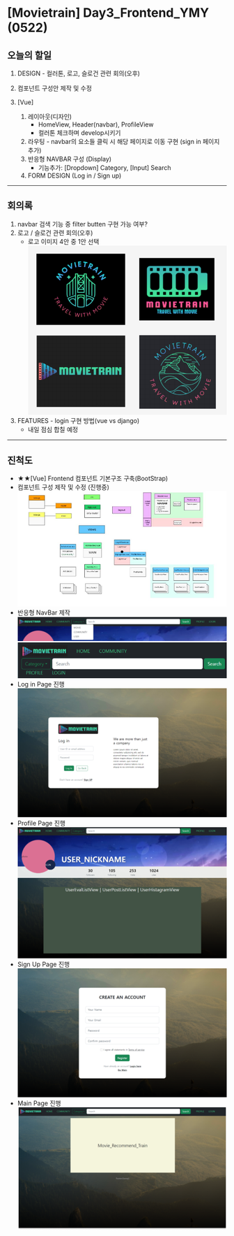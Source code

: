 # [Movietrain] Day3_Frontend_YMY (0522)

## 오늘의 할일 

  1. DESIGN - 컬러톤, 로고, 슬로건 관련 회의(오후)
  
  2. 컴포넌트 구성안 제작 및 수정 
  3. [Vue] 
     1. 레이아웃(디자인) 
         - HomeView, Header(navbar), ProfileView 
         - 컬러톤 체크하며 develop시키기 
     2. 라우팅 - navbar의 요소들 클릭 시 해당 페이지로 이동 구현 (sign in 페이지 추가)  
     3. 반응형 NAVBAR 구성 (Display)
         - 기능추가: [Dropdown] Category, [Input] Search
     4. FORM DESIGN (Log in / Sign up)



  
-------------------
## 회의록
  1. navbar 검색 기능 중 filter butten 구현 가능 여부?
  2. 로고 / 슬로건 관련 회의(오후)
       - 로고 이미지 4안 중 1안 선택
        ![logo](img/logo_4.png)
  3. FEATURES - login 구현 방법(vue vs django)
       - 내일 점심 합칠 예정 




------
  ## 진척도 


- ★★[Vue] Frontend 컴포넌트 기본구조 구축(BootStrap) 
- 컴포넌트 구성 제작 및 수정 (진행중)
    ![component](img/Comp.JPG)
- 반응형 NavBar 제작 
    ![nav2](img/navbar_2.png)
    ![nav1](img/navbar_1.png)
- Log in Page 진행
    ![pa](img/login_page.png)
- Profile Page 진행
    ![pp](img/profile_page.png)
- Sign Up Page 진행
    ![ps](img/signup_page.png)
- Main Page 진행
    ![paa](img/main_page.png)